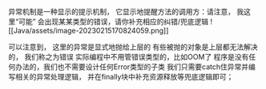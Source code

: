 异常机制是一种显示的提示机制， 
它显示地提醒方法的调用方：请注意， 我这里“可能” 会出现某某类型的错误，请你补充相应的纠错/兜底逻辑
![[Java/assets/image-20230215170824059.png]]

可以注意到， 这里的异常是显式地抛给上层的 
有些被抛的对象是上层都无法解决的， 我们称之为错误  实际编程中不用管错误类型的，比如OOM了 程序是没有任何办法的，我们也不需要设计任何Error类型的子类
我们只需要catch住异常并编写相关的异常处理逻辑， 并在finally块中补充资源释放等兜底逻辑即可；